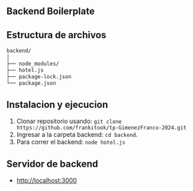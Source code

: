 ## Backend Boilerplate


## Estructura de archivos



```bash
backend/
│
├── node_modules/
├── hotel.js
├── package-lock.json
└── package.json

```


## Instalacion y ejecucion


1.  Clonar repositorio usando: `git clone https://github.com/frankitook/tp-GimenezFranco-2024.git`
2.  Ingresar a la carpeta backend: `cd backend`.
3.  Para correr el backend: `node hotel.js`

## Servidor de backend


- [http://localhost:3000](http://localhost:3000/)



